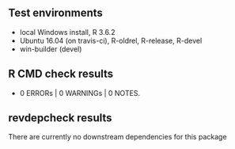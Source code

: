 ## Test environments
* local Windows install, R 3.6.2
* Ubuntu 16.04 (on travis-ci), R-oldrel, R-release, R-devel
* win-builder (devel)
## R CMD check results
* 0 ERRORs | 0 WARNINGs | 0 NOTES.
## revdepcheck results
There are currently no downstream dependencies for this package